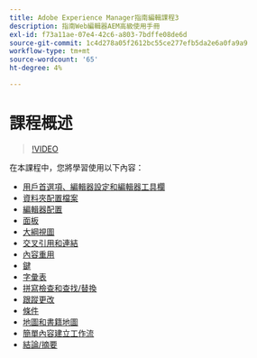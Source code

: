 ```yaml
---
title: Adobe Experience Manager指南編輯課程3
description: 指南Web編輯器AEM高級使用手冊
exl-id: f73a11ae-07e4-42c6-a803-7bdffe08de6d
source-git-commit: 1c4d278a05f2612bc55ce277efb5da2e6a0fa9a9
workflow-type: tm+mt
source-wordcount: '65'
ht-degree: 4%

---
```


# 課程概述

>[!VIDEO](https://video.tv.adobe.com/v/342759?quality=12&learn=on)

在本課程中，您將學習使用以下內容：

- [用戶首選項、編輯器設定和編輯器工具欄](user-settings-preferences-toolbars.md)
- [資料夾配置檔案](folder-profiles.md)
- [編輯器配置](editor-configuration.md)
- [面板](panels.md)
- [大綱視圖](outline-view.md)
- [交叉引用和連結](cross-references-and-links.md)
- [內容重用](content-reuse.md)
- [鍵](keys.md)
- [字彙表](glossary.md)
- [拼寫檢查和查找/替換](spell-check.md)
- [跟蹤更改](track-changes.md)
- [條件](conditions.md)
- [地圖和書籍地圖](maps-and-bookmaps.md)
- [簡單內容建立工作流](simple-content-creation-workflows.md)
- [結論/摘要](recap.md)
